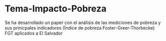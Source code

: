 # Tema-Impacto-Pobreza
Se ha desarrollado un paper con el análisis de las mediciones de pobreza y sus prinicpales indicadores (Índice de pobreza Foster-Greer-Thorbecke) FGT aplicados a El Salvador
